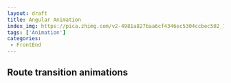 ```yaml
---
layout: draft
title: Angular Animation 
index_img: https://pica.zhimg.com/v2-4981a827baa6cf4346ec5304ccbec502_720w.jpg?source=172ae18b
tags: ['Animation']
categories:
 - FrontEnd
---
```


## Route transition animations
